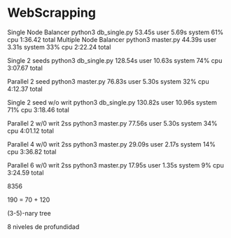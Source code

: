# WebScrapping

Single Node Balancer
python3 db_single.py  53.45s user 5.69s system 61% cpu 1:36.42 total
Multiple Node Balancer
python3 master.py  44.39s user 3.31s system 33% cpu 2:22.24 total

Single 2 seeds
python3 db_single.py  128.54s user 10.63s system 74% cpu 3:07.67 total

Parallel 2 seed
python3 master.py  76.83s user 5.30s system 32% cpu 4:12.37 total

Single 2 seed w/o writ
python3 db_single.py  130.82s user 10.96s system 71% cpu 3:18.46 total

Parallel 2 w/0 writ 2ss
python3 master.py  77.56s user 5.30s system 34% cpu 4:01.12 total

Parallel 4 w/0 writ 2ss
python3 master.py  29.09s user 2.17s system 14% cpu 3:36.82 total

Parallel 6 w/0 writ 2ss
python3 master.py  17.95s user 1.35s system 9% cpu 3:24.59 total

8356

190 = 70 + 120

(3-5)-nary tree

8 niveles de profundidad

